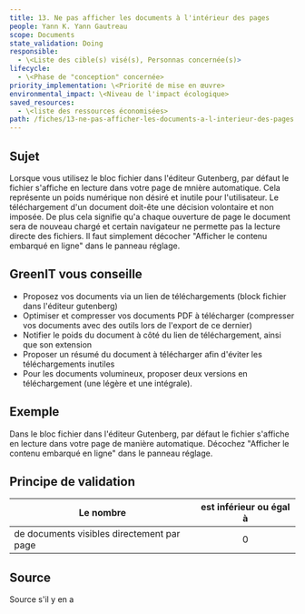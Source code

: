 ```yaml
---
title: 13. Ne pas afficher les documents à l'intérieur des pages
people: Yann K. Yann Gautreau
scope: Documents
state_validation: Doing
responsible:
  - \<Liste des cible(s) visé(s), Personnas concernée(s)>
lifecycle:
  - \<Phase de "conception" concernée>
priority_implementation: \<Priorité de mise en œuvre>
environmental_impact: \<Niveau de l'impact écologique>
saved_resources:
  - \<liste des ressources économisées>
path: /fiches/13-ne-pas-afficher-les-documents-a-l-interieur-des-pages
---
```


## Sujet
Lorsque vous utilisez le bloc fichier dans l'éditeur Gutenberg, par défaut le fichier s'affiche en lecture dans votre page de mnière automatique. Cela représente un poids numérique non désiré et inutile pour l'utilisateur. Le téléchargement d'un document doit-ête une décision volontaire et non imposée. De plus cela signifie qu'a chaque ouverture de page le document sera de nouveau chargé et certain navigateur ne permette pas la lecture directe des fichiers. Il faut simplement décocher "Afficher le contenu embarqué en ligne" dans le panneau réglage.


## GreenIT vous conseille

- Proposez vos documents via un lien de téléchargements (block fichier dans l'éditeur gutenberg)
- Optimiser et compresser vos documents PDF à télécharger (compresser vos documents avec des outils lors de l'export de ce dernier)
- Notifier le poids du document à côté du lien de téléchargement, ainsi que son extension
- Proposer un résumé du document à télécharger afin d'éviter les téléchargements inutiles
- Pour les documents volumineux, proposer deux versions en téléchargement (une légère et une intégrale).

## Exemple

Dans le bloc fichier dans l'éditeur Gutenberg, par défaut le fichier s'affiche en lecture dans votre page de manière automatique. Décochez "Afficher le contenu embarqué en ligne" dans le panneau réglage.

## Principe de validation

| Le nombre | est inférieur ou égal à |
| ------------- | :---------------------: |
| de documents visibles directement par page        |            0            |

## Source

Source s'il y en a
